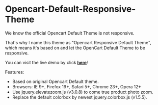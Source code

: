 Opencart-Default-Responsive-Theme
=================================

We know the official Opencart Default Theme is not responsive.

That's why I name this theme as "Opencart Responsive Default Theme", which means it's based on and let the OpenCart Default Theme to be responsive.

You can visit the live demo by click <a target="_blank"  href="http://demo.ebizdesigner.com/rb/?path=oc14&name=default%20responsive&ie=9&ff=19&sf=5&ch=23&op=12"><strong>here</strong></a>!

Features:
<ul>
<li>Based on original Opencart Default theme.</li>
<li>Browsers: IE 9+, Firefox 19+, Safari 5+, Chrome 23+, Opera 12+</li>
<li>Use jquery.elevatezoom.js (v3.0.8) to come true product photo zoom.</li>
<li>Replace the default colorbox by newest jquery.colorbox.js (v1.5.5).</li>
</ul>



